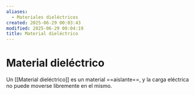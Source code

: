 ```yaml
---
aliases:
  - Materiales dieléctricos
created: 2025-06-29 00:03:43
modified: 2025-06-29 00:04:19
title: Material dieléctrico
---
```


# Material dieléctrico

Un [[Material dieléctrico]] es un material ==aislante==, y la carga eléctrica no puede moverse libremente en el mismo.
